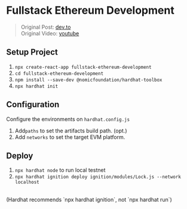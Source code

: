 # Fullstack Ethereum Development

> Original Post: [dev.to](https://dev.to/dabit3/the-complete-guide-to-full-stack-ethereum-development-3j13) <br>
> Original Video: [youtube](https://www.youtube.com/watch?v=a0osIaAOFSE)

## Setup Project
1. `npx create-react-app fullstack-ethereum-development`
2. `cd fullstack-ethereum-development`
3. `npm install --save-dev @nomicfoundation/hardhat-toolbox`
4. `npx hardhat init`

## Configuration
Configure the environments on `hardhat.config.js`
1. Add`paths` to set the artifacts build path. (opt.)
2. Add `networks` to set the target EVM platform.

## Deploy
1. `npx hardhat node` to run local testnet
2. `npx hardhat ignition deploy ignition/modules/Lock.js --network localhost`
<br>
(Hardhat recommends `npx hardhat ignition`, not `npx hardhat run`)